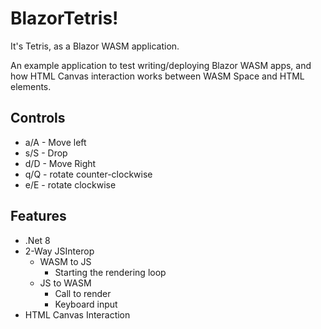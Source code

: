 # BlazorTetris!

It's Tetris, as a Blazor WASM application.

An example application to test writing/deploying Blazor WASM apps, and how HTML Canvas interaction works between WASM Space and HTML elements.

## Controls
- a/A - Move left
- s/S - Drop
- d/D - Move Right
- q/Q - rotate counter-clockwise
- e/E - rotate clockwise

## Features

- .Net 8
- 2-Way JSInterop
  - WASM to JS
    - Starting the rendering loop
  - JS to WASM
    - Call to render
    - Keyboard input
- HTML Canvas Interaction